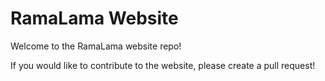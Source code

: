 # RamaLama Website

Welcome to the RamaLama website repo! 

If you would like to contribute to the website, please create a pull request! 